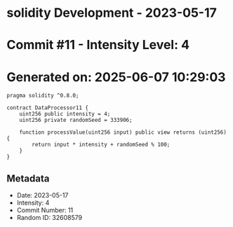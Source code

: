 ﻿# solidity Development - 2023-05-17
# Commit #11 - Intensity Level: 4
# Generated on: 2025-06-07 10:29:03
```solidity
pragma solidity ^0.8.0;

contract DataProcessor11 {
    uint256 public intensity = 4;
    uint256 private randomSeed = 333906;

    function processValue(uint256 input) public view returns (uint256) {
        return input * intensity + randomSeed % 100;
    }
}
```
## Metadata
- Date: 2023-05-17
- Intensity: 4
- Commit Number: 11
- Random ID: 32608579
